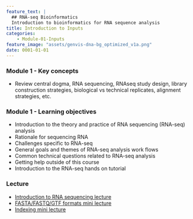```yaml
---
feature_text: |
  ## RNA-seq Bioinformatics
  Introduction to bioinformatics for RNA sequence analysis
title: Introduction to Inputs
categories:
    - Module-01-Inputs
feature_image: "assets/genvis-dna-bg_optimized_v1a.png"
date: 0001-01-01
---
```


### Module 1 - Key concepts
* Review central dogma, RNA sequencing, RNAseq study design, library construction strategies, biological vs technical replicates, alignment strategies, etc.

### Module 1 - Learning objectives
* Introduction to the theory and practice of RNA sequencing (RNA-seq) analysis
* Rationale for sequencing RNA
* Challenges specific to RNA-seq
* General goals and themes of RNA-seq analysis work flows
* Common technical questions related to RNA-seq analysis
* Getting help outside of this course
* Introduction to the RNA-seq hands on tutorial


### Lecture
* [Introduction to RNA sequencing lecture](https://github.com/griffithlab/rnabio.org/blob/master/assets/lectures/cbw/2024/full/RNASeq_Module1_IntrotoRNA.pdf)
* [FASTA/FASTQ/GTF formats mini lecture](https://github.com/griffithlab/rnabio.org/blob/master/assets/lectures/cbw/2024/mini/RNASeq_MiniLecture_01_01_FASTA_FASTQ_GTF.pdf)
* [Indexing mini lecture](https://github.com/griffithlab/rnabio.org/blob/master/assets/lectures/cbw/2024/mini/RNASeq_MiniLecture_01_02_Indexing.pdf)
